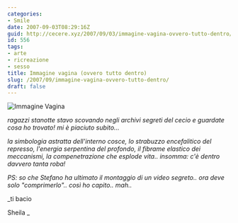 ```yaml
---
categories:
- Smile
date: 2007-09-03T08:29:16Z
guid: http://cecere.xyz/2007/09/03/immagine-vagina-ovvero-tutto-dentro/
id: 556
tags:
- arte
- ricreazione
- sesso
title: Immagine vagina (ovvero tutto dentro)
slug: /2007/09/immagine-vagina-ovvero-tutto-dentro/
draft: false
---
```


![Immagine Vagina](http://cecere.xyz/wp-content/uploads/sites/3/2007/09/immagine_vagina_500.jpg)

_ragazzi stanotte stavo scovando negli archivi segreti del cecio e guardate cosa ho trovato! mi è piaciuto subito…_

_la simbologia astratta dell'interno cosce, lo strabuzzo encefalitico del represso, l'energia serpentina del profondo, il fibrame elastico dei meccanismi, la compenetrazione che esplode vita.. insomma: c'è dentro davvero tanta roba!_

_PS: so che Stefano ha ultimato il montaggio di un video segreto.. ora deve solo "comprimerlo".. così ho capito.. mah.._

_ti bacio
  
Sheila _